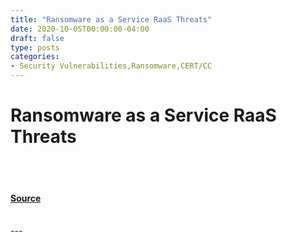 ```yaml
---
title: "Ransomware as a Service RaaS Threats"
date: 2020-10-05T00:00:00-04:00
draft: false
type: posts
categories: 
- Security Vulnerabilities,Ransomware,CERT/CC
---
```

# Ransomware as a Service RaaS Threats

<br/>

<br/>


#### [Source](https://insights.sei.cmu.edu/blog/ransomware-as-a-service-raas-threats/)

<br/>
---
